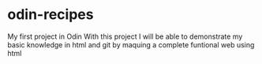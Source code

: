 # odin-recipes
My first project in Odin
With this project I will be able to demonstrate my basic knowledge in html and git by maquing a complete funtional web using html